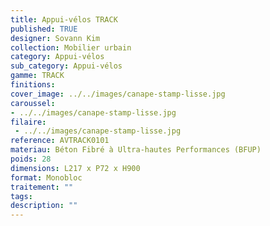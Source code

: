 ```yaml
---
title: Appui-vélos TRACK 
published: TRUE
designer: Sovann Kim
collection: Mobilier urbain
category: Appui-vélos 
sub_category: Appui-vélos 
gamme: TRACK 
finitions: 
cover_image: ../../images/canape-stamp-lisse.jpg
caroussel: 
- ../../images/canape-stamp-lisse.jpg
filaire: 
 - ../../images/canape-stamp-lisse.jpg
reference: AVTRACK0101
materiau: Béton Fibré à Ultra-hautes Performances (BFUP)
poids: 28
dimensions: L217 x P72 x H900 
format: Monobloc
traitement: ""
tags: 
description: ""
---
```

